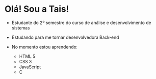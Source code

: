 # Olá! Sou a Tais! 

* Estudante do 2º semestre do curso de análise e desenvolvimento de sistemas
* Estudando para me tornar desenvolvedora Back-end
* No momento estou aprendendo:

  * HTML 5
  * CSS 3
  * JavaScript
  * C 
